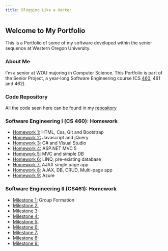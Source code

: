 ```yaml
---
title: Blogging Like a Hacker
---
```

## Welcome to My Portfolio
This is a Portfolio of some of my software developed within the senior sequence at Western Oregon University.

### About Me
I'm a senior at WOU majoring in Computer Science.
This Portfolio is part of the Senior Project, a year-long Software Engineering course (CS  [460](http://www.wou.edu/~morses/classes/cs46x/index.html), 461 and 462).

### Code Repository
All the code seen here can be found in my [repository](https://github.com/hmadland/460)

### Software Engineering I (CS 460): Homework
* [Homework 1:](https://hmadland.github.io/460/journalHW1.html) HTML, Css, Git and Bootstrap
* [Homework 2:](https://hmadland.github.io/460/journalHW2.html) Javascript and jQuery
* [Homework 3:](https://hmadland.github.io/460/journalHW3.html) C# and Visual Studio
* [Homework 4:](https://hmadland.github.io/460/journalHW4.html) ASP.NET MVC 5
* [Homework 5:](https://hmadland.github.io/460/journalHW5.html) MVC and simple DB
* [Homework 6:](https://hmadland.github.io/460/journalHW6.html) LINQ, pre-existing database
* [Homework 7:](https://hmadland.github.io/460/journalHW7.html) AJAX single page app
* [Homework 8:](https://hmadland.github.io/460/journalHW8.html) AJAX, DB, CRUD, Multi-page app
* [Homework 9:](https://hmadland.github.io/460/journalHW9.html) Azure

### Software Engineering II (CS461): Homework
* [Milestone 1:](https://hmadland.github.io/460/milestone1.html) Group Formation
* [Milestone 2:](https://hmadland.github.io/460/milestone2.html)
* [Milestone 3:](https://hmadland.github.io/460/milestone3.html)
* [Milestone 4:](https://hmadland.github.io/460/milestone4.html)
* [Milestone 5:](https://hmadland.github.io/460/milestone5.html)
* [Milestone 6:](https://hmadland.github.io/460/milestone6.html)
* [Milestone 7:](https://hmadland.github.io/460/milestone7.html)
* [Milestone 8:](https://hmadland.github.io/460/milestone8.html)
* [Milestone 9:](https://hmadland.github.io/460/milestone9.html)
